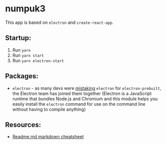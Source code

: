 # numpuk3

This app is based on `electron` and `create-react-app`.

## Startup:

1. Run `yarn`
2. Run `yarn start`
3. Run `yarn electron-start`

## Packages:

- `electron` - as many devs were [mistaking](https://www.electronjs.org/blog/npm-install-electron "Electron blog") `electron` for `electron-prebuilt`, the Electron team has joined them together (Electron is a JavaScript runtime that bundles Node.js and Chromium and this module helps you easily install the `electron` command for use on the command line without having to compile anything)

## Resources:

- [Readme.md markdown cheatsheet](https://github.com/tchapi/markdown-cheatsheet/blob/master/README.md)
